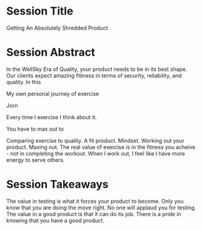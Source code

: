 # Session Title

Getting An Absolutely Shredded Product

# Session Abstract

In the WellSky Era of Quality, your product needs to be in its best shape.
Our clients expect amazing fitiness in terms of security, reliability, and quality.
In this

My own personal journey of exercise

Jorn


Every time I exercise I think about it.


You have to max out to 

Comparing exercise to quality.  A fit product.  Mindset.
Working out your product.
Maxing out.
The real value of exercise is in the fitness you acheive - not in completing the workout.
When I work out, I feel like I have more energy to serve others.


# Session Takeaways

The value in testing is what it forces your product to become.
Only you know that you are doing the move right.
No one will applaud you for testing.
The value in a good product is that it can do its job.
There is a pride in knowing that you have a good product.
